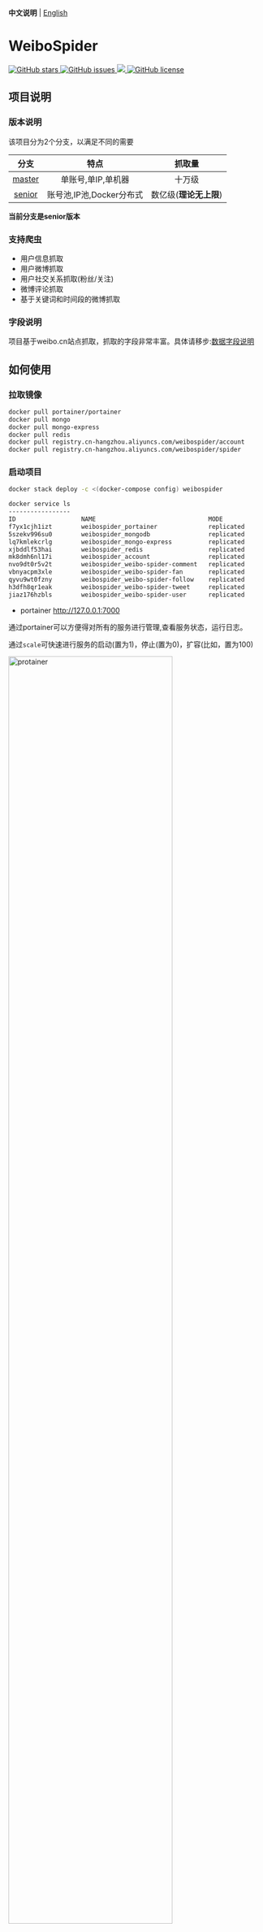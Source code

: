 **中文说明** | [English](./README_EN.md)

# WeiboSpider
<a href="https://github.com/nghuyong/WeiboSpider/stargazers">
    <img src="https://img.shields.io/github/stars/nghuyong/WeiboSpider.svg?colorA=orange&colorB=orange&logo=github"
         alt="GitHub stars">
  </a>
  <a href="https://github.com/nghuyong/WeiboSpider/issues">
        <img src="https://img.shields.io/github/issues/nghuyong/WeiboSpider.svg"
             alt="GitHub issues">
  </a>
  <a href="https://github.com/nghuyong/WeiboSpider/">
        <img src="https://img.shields.io/github/last-commit/nghuyong/WeiboSpider.svg">
  </a>
  <a href="https://github.com/nghuyong/WeiboSpider/blob/master/LICENSE">
        <img src="https://img.shields.io/github/license/nghuyong/WeiboSpider.svg"
             alt="GitHub license">
</a>

## 项目说明

### 版本说明
该项目分为2个分支，以满足不同的需要

|分支|特点|抓取量|
|:---:|:---:|:---:|
|[master](https://github.com/nghuyong/WeiboSpider/tree/master)|单账号,单IP,单机器|十万级|
|[senior](https://github.com/nghuyong/WeiboSpider/tree/senior)|账号池,IP池,Docker分布式|数亿级(**理论无上限**)|

**当前分支是senior版本**

### 支持爬虫
- 用户信息抓取
- 用户微博抓取
- 用户社交关系抓取(粉丝/关注)
- 微博评论抓取
- 基于关键词和时间段的微博抓取

### 字段说明
项目基于weibo.cn站点抓取，抓取的字段非常丰富。具体请移步:[数据字段说明](./.github/data_stracture.md)

## 如何使用

### 拉取镜像

```bash
docker pull portainer/portainer
docker pull mongo
docker pull mongo-express
docker pull redis
docker pull registry.cn-hangzhou.aliyuncs.com/weibospider/account
docker pull registry.cn-hangzhou.aliyuncs.com/weibospider/spider
```

### 启动项目
```bash
docker stack deploy -c <(docker-compose config) weibospider
```

```bash
docker service ls 
-----------------
ID                  NAME                               MODE                REPLICAS            IMAGE                                                          PORTS
f7yx1cjh1izt        weibospider_portainer              replicated          1/1                 portainer/portainer:latest                                     *:7000->9000/tcp
5szekv996su0        weibospider_mongodb                replicated          1/1                 mongo:latest                                                   *:7001->27017/tcp
lq7kmlekcrlg        weibospider_mongo-express          replicated          1/1                 mongo-express:latest                                           *:7002->8081/tcp
xjbddlf53hai        weibospider_redis                  replicated          1/1                 redis:latest                                                   *:7003->6379/tcp
mk8dmh6nl17i        weibospider_account                replicated          1/1                 registry.cn-hangzhou.aliyuncs.com/weibospider/account:latest
nvo9dt0r5v2t        weibospider_weibo-spider-comment   replicated          1/1                 registry.cn-hangzhou.aliyuncs.com/weibospider/spider:latest
vbnyacpm3xle        weibospider_weibo-spider-fan       replicated          1/1                 registry.cn-hangzhou.aliyuncs.com/weibospider/spider:latest
qyvu9wt0fzny        weibospider_weibo-spider-follow    replicated          1/1                 registry.cn-hangzhou.aliyuncs.com/weibospider/spider:latest
h3dfh8qr1eak        weibospider_weibo-spider-tweet     replicated          1/1                 registry.cn-hangzhou.aliyuncs.com/weibospider/spider:latest
jiaz176hzbls        weibospider_weibo-spider-user      replicated          1/1                 registry.cn-hangzhou.aliyuncs.com/weibospider/spider:latest
```
- portainer http://127.0.0.1:7000 

通过portainer可以方便得对所有的服务进行管理,查看服务状态，运行日志。

通过`scale`可快速进行服务的启动(置为1)，停止(置为0)，扩容(比如，置为100)


<img src="./.github/images/protainer.png" width = "80%" height = "80%" alt="protainer" align=center />

- mongo-express http://127.0.0.1:7002

通过mongo-express可以方便得查看管理mongo数据库

<img src="./.github/images/mongo-express.png" width = "80%" height = "80%" alt="mongo-express" align=center />


### 构建账号池
**准备无验证码类型的微博小号**, 免验证码的微博小号购买渠道[在此讨论](https://github.com/nghuyong/WeiboSpider/issues/139)。

将购买的小号填充到`./weibospider/account/account.txt`，格式与`./weibospider/account/account_sample.txt`保持一致。

获取容器id，并进入容器
```bash
docker container ls | grep weibospider_account
1f15415443f8        registry.cn-hangzhou.aliyuncs.com/weibospider/account:latest   "python3"                22 minutes ago      Up 22 minutes                           weibospider_account.1.h091uc5sm0l1iz9oxpa7ypwak

docker exec -it 1f15415443f8 bash
root@1f15415443f8:/app#
```

构建账号池
```bash
root@1f15415443f8:/app# cd account
root@1f15415443f8:/app# python login.py
2020-04-15 11:56:56 ==============================
2020-04-15 11:56:56 start fetching cookie [zhanyuanben85c@163.com]
2020-04-15 11:57:04 cookie: _T_WM=0bfd51e7d3bdc1f914c5dbce3a4b20e0; SSOLoginState=1586923020; SUHB=010GS1NzSA-zOR; SCF=AmfAT-ydYBWL_ip0UMdV5KYFRwiWaFNTPoxWBgCc76c8PHXBkcp-CSNZArDRyyt1oShEm-T4Qukkw9W9n5eGrXA.; SUB=_2A25zkvZcDeRhGeFN71AY9i7FyzuIHXVRfJoUrDV6PUJbkdANLXjTkW1NQDAS-yKGeo_seRGTTKVAeOs1IG_ucher
2020-04-15 11:57:04 ==============================
2020-04-15 11:57:04 start fetching cookie [chuicong7188031104@163.com]
2020-04-15 11:57:11 cookie: _T_WM=6cf59fb4e2df7ba2b15e93d6bc184940; SSOLoginState=1586923028; SUHB=06ZV1_UTgTUirk; SCF=AvGBrUc4rNRZapeLXnQjOvrK9SyaN8dtGH_JfZamRkCRwCC6H1NJmJ6EVdZG26_lwfURJ233mRb5G-ZiM3WgGWA.; SUB=_2A25zkvZEDeRhGeFN71ET9S_Fzj6IHXVRfJoMrDV6PUJbkdANLRahkW1NQDAPyyhLB1NH_XSKtFoOQ2xwxkKWEMh5
2020-04-15 11:57:11 ==============================
2020-04-15 11:57:11 start fetching cookie [zhi21614055@163.com]
2020-04-15 11:57:19 cookie: _T_WM=6cc104aff523785aed114eb28996cb84; SSOLoginState=1586923035; SUHB=0bts1yfOjc42hI; SCF=AtAdd0uPAxdek8Hhh6JBOkxqFANmv7EqVebH6aHdY-3T_LUHoaIp6TaCo_57zCFZ-izJVcs01qs20b5cBpuwS_c.; SUB=_2A25zkvZLDeRhGeFN71AY9CjLwjuIHXVRfJoDrDV6PUJbkdANLWXjkW1NQDAJWlhRm6NkHCqHoOG9PBE1DOsaqX39
```
----
如果无法购买无验证码的小号也可以[直接通过网页获取cookie](https://github.com/nghuyong/WeiboSpider/tree/simple#%E6%9B%BF%E6%8D%A2cookie)，
修改[insert_cookie](./weibospider/account/db_utils.py#L33)函数的参数.

```bash
# 手工逐个添加构建
root@1f15415443f8:/app# python db_utils.py
```

### 添加代理IP
请重写[fetch_proxy](./weibospider/middlewares.py#L52)方法，该方法需要返回一个代理ip

### 初始化Redis

```bash
root@be3ac5910132:/app# python redis_init.py <arg>
```
参数arg可选项为:
- `user`: 初始化用户信息爬虫队列，对应`weibospider_weibo-spider-user`docker服务
- `fan`: 初始化用户粉丝列表爬虫队列，对应`weibospider_weibo-spider-fan`docker服务
- `follow`: 初始化用户关注列表爬虫队列，对应`weibospider_weibo-spider-follow`docker服务
- `comment`: 初始化微博评论爬虫队列，对应`weibospider_weibo-spider-comment`docker服务
- `tweet_by_user_id`: 初始化用户微博爬虫队列，对应`weibospider_weibo-spider-tweet`docker服务
- `tweet_by_keyword`: 初始化基于关键词和时间端的微博爬虫队列，对应`weibospider_weibo-spider-tweet`docker服务

可根据自己的需求自行修改`./weibospider/redis_init.py`

下面以`tweet_by_user_id`为例
```bash
root@be3ac5910132:/app# python redis_init.py tweet_by_user_id
Add urls to tweet_spider:start_urls
Added: https://weibo.cn/1087770692/profile?page=1
Added: https://weibo.cn/1699432410/profile?page=1
Added: https://weibo.cn/1266321801/profile?page=1
```

### 爬虫运行
爬虫程序使用会监测redis中是否有待抓取的URL，当redis初始化完毕爬虫就会自动运行了

<img src="./.github/images/spider.png" width = "80%" height = "80%" alt="spider" align=center />

在mongo-express中也可以看到实时抓取的数据

<img src="./.github/images/data.png" width = "80%" height = "80%" alt="spider" align=center />


## 速度说明
分布式爬虫的最终速度和账号池的大小，IP代理的质量数量，服务器的带宽，服务器的性能（IO/内存/CPU）均有关系

下面是我测试的一组速度，供参考:

|配置项|配置值|
|:---:|:---:|
|账号池大小|1000+|
|IP池大小|50+|
|[CONCURRENT_REQUESTS](./weibospider/settings.py#15)|16|
|[DOWNLOAD_DELAY](./weibospider/settings.py#18)|0.1s|
|[DOWNLOAD_TIMEOUT](./weibospider/settings.py#21)|3|
|爬虫容器个数|100|
|服务器带宽|30M|
|服务器内存|256GB|
|服务器CPU|E5-2650 v4 @ 2.20GHz * 48|

经过测算，每个容器，每分钟网页抓取量:**300+**，一天抓取的网页为: 

`300(pages/(container*min)) * 100(containers) * 60*24(mins/day) = 43,200,000(pages/day)` **4.3千万网页**

如果抓取用户数据，`1(data/page)` ，则一天的数据抓取量为

`43,200,000(pages/day) * 1(data/page) = 43,200,000(data/day)` **4.3千万数据**

如果抓取微博/评论/社交关系数据，`10(data/page)` ，则一天的数据抓取量为
 
 `43,200,000(pages/day) * 10(data/page) = 432,000,000(data/day)` **4.3亿数据**
 
## 写在最后
基于该项目已经构建千万级别的微博活跃用户数据集，以及海量的微博舆情数据集，现已公开[weibo-public-opinion-datasets](https://github.com/nghuyong/weibo-public-opinion-datasets)

如果您在使用该项目中有任何问题，均可以开issue进行讨论

如果您在社交媒体计算/舆情分析等领域上有好的idea，欢迎一起交流合作: nghuyong@163.com